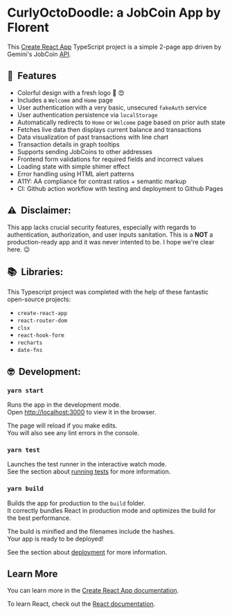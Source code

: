 # CurlyOctoDoodle: a JobCoin App by Florent

This [Create React App](https://github.com/facebook/create-react-app) TypeScript project is a simple 2-page app driven by Gemini's JobCoin [API](https://jobcoin.gemini.com/candied-hardwood).

## :rocket:&nbsp;&nbsp;Features

- Colorful design with a fresh logo :rainbow: :heart_eyes:
- Includes a `Welcome` and `Home` page
- User authentication with a very basic, unsecured `fakeAuth` service
- User authentication persistence via `localStorage`
- Automatically redirects to `Home` or `Welcome` page based on prior auth state
- Fetches live data then displays current balance and transactions
- Data visualization of past transactions with line chart
- Transaction details in graph tooltips
- Supports sending JobCoins to other addresses
- Frontend form validations for required fields and incorrect values
- Loading state with simple shimer effect
- Error handling using HTML alert patterns
- A11Y: AA compliance for contrast ratios + semantic markup
- CI: Github action workflow with testing and deployment to Github Pages

## :warning:&nbsp;&nbsp;Disclaimer:

This app lacks crucial security features, especially with regards to authentication, authorization, and user inputs sanitation. This is a **NOT** a production-ready app and it was never intented to be. I hope we're clear here. :wink:

## :books:&nbsp;&nbsp;Libraries:

This Typescript project was completed with the help of these fantastic open-source projects:

- `create-react-app`
- `react-router-dom`
- `clsx`
- `react-hook-form`
- `recharts`
- `date-fns`

## :nerd_face:&nbsp;&nbsp;Development:

### `yarn start`

Runs the app in the development mode.\
Open [http://localhost:3000](http://localhost:3000) to view it in the browser.

The page will reload if you make edits.\
You will also see any lint errors in the console.

### `yarn test`

Launches the test runner in the interactive watch mode.\
See the section about [running tests](https://facebook.github.io/create-react-app/docs/running-tests) for more information.

### `yarn build`

Builds the app for production to the `build` folder.\
It correctly bundles React in production mode and optimizes the build for the best performance.

The build is minified and the filenames include the hashes.\
Your app is ready to be deployed!

See the section about [deployment](https://facebook.github.io/create-react-app/docs/deployment) for more information.

## Learn More

You can learn more in the [Create React App documentation](https://facebook.github.io/create-react-app/docs/getting-started).

To learn React, check out the [React documentation](https://reactjs.org/).
